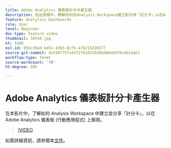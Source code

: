 ```yaml
---
title: Adobe Analytics 儀表板計分卡產生器
description: 在此視頻中，瞭解如何在Analysis Workspace建立和共用「記分卡」以在Adobe Analytics儀表板（移動應用）上查看。
feature: Analytics Dashboards
role: User
level: Beginner
doc-type: feature video
thumbnail: 34544.jpg
kt: 5286
exl-id: 05bc39ad-b45c-4393-8cfb-47b215228377
source-git-commit: da748775fa43f27b1d31026bd80eb970cdb1da63
workflow-type: tm+mt
source-wordcount: '70'
ht-degree: 68%

---
```


# Adobe Analytics 儀表板計分卡產生器

在本影片中，了解如何 Analysis Workspace 中建立並分享「計分卡」，以在 Adobe Analytics 儀表板 (行動應用程式) 上檢視。

>[!VIDEO](https://video.tv.adobe.com/v/34544/?quality=12)

如需詳細資訊，請參閱本[文件](https://experienceleague.adobe.com/docs/analytics/analyze/mobapp/home.html?lang=zh-Hant)。
